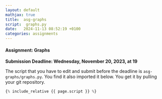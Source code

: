 ```yaml
---
layout: default
mathjax: true
title:  asg-graphs
script:  graphs.py
date:   2024-11-13 08:52:19 +0100
categories: assignments
---
```


#### Assignment: Graphs

**Submission Deadline: Wednesday, November 20, 2023, at 19**


The script that you have to edit and submit before the deadline is
`asg-graphs/graphs.py`. You find it also imported it below. 
You get it by pulling your git repository.

```python
{% include_relative {{ page.script }} %}
```


